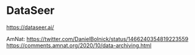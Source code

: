 # DataSeer

https://dataseer.ai/


AmNat: 
https://twitter.com/DanielBolnick/status/1466240354819223559
https://comments.amnat.org/2020/10/data-archiving.html


